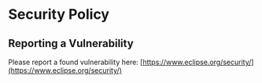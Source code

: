 # Security Policy

## Reporting a Vulnerability

Please report a found vulnerability here:
[https://www.eclipse.org/security/](https://www.eclipse.org/security/)


